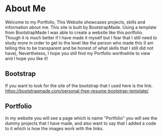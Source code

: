 # About Me

Welcome to my Portfolio, This Website showcases projects, skills and information about me.
This site is built by BootstrapMade. Using a template from BootstrapMade I was able to create
a website like this portfolio. Though it is much better if I have made it myself but I fear
that I still need to study more in order to get to the level like the person who made this (I am telling this to be transparent and be honest of what skills that I still did not have), Nevertheless, I hope you still find my Portfolio worthwhile to view and I hope you like it! 


## Bootstrap

If you want to look for the site of the bootstrap that I used here is the link.
https://bootstrapmade.com/personal-free-resume-bootstrap-template/

## Portfolio

In my website you will see a page which is name "Portfolio" you will see the dummy projects that I have made, and also want to say that I added a code to it which is how the images work with the links.
